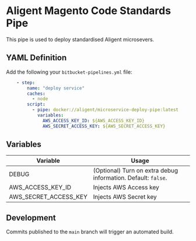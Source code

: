 # Aligent Magento Code Standards Pipe

This pipe is used to deploy standardised Aligent microsevers.

## YAML Definition

Add the following your `bitbucket-pipelines.yml` file:

```yaml
    - step:
        name: "deploy service"
        caches:
          - node
        script:
          - pipe: docker://aligent/microservice-deploy-pipe:latest
            variables:
              AWS_ACCESS_KEY_ID: ${AWS_ACCESS_KEY_ID}
              AWS_SECRET_ACCESS_KEY: ${AWS_SECRET_ACCESS_KEY}

```
## Variables

| Variable              | Usage                                                       |
| --------------------- | ----------------------------------------------------------- |
| DEBUG                 | (Optional) Turn on extra debug information. Default: `false`. |
| AWS_ACCESS_KEY_ID     | Injects AWS Access key |
| AWS_SECRET_ACCESS_KEY | Injects AWS Secret key |

## Development

Commits published to the `main` branch  will trigger an automated build.

